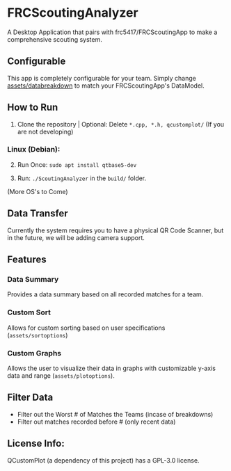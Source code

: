 # FRCScoutingAnalyzer
A Desktop Application that pairs with frc5417/FRCScoutingApp to make a comprehensive scouting system.

## Configurable
This app is completely configurable for your team. Simply change [assets/databreakdown](https://github.com/frc5417/FRCScoutingAnalyzer/blob/main/assets/databreakdown) to match your FRCScoutingApp's DataModel.

## How to Run
1. Clone the repository | Optional: Delete `*.cpp, *.h, qcustomplot/` (If you are not developing)
### Linux (Debian):
2. Run Once: `sudo apt install qtbase5-dev`

3. Run: `./ScoutingAnalyzer` in the `build/` folder.

(More OS's to Come)

## Data Transfer
Currently the system requires you to have a physical QR Code Scanner, but in the future, we will be adding camera support.

## Features
### Data Summary
Provides a data summary based on all recorded matches for a team.

### Custom Sort
Allows for custom sorting based on user specifications (`assets/sortoptions`)

### Custom Graphs
Allows the user to visualize their data in graphs with customizable y-axis data and range (`assets/plotoptions`).

## Filter Data
* Filter out the Worst # of Matches the Teams (incase of breakdowns)
* Filter out matches recorded before # (only recent data)

## License Info:
QCustomPlot (a dependency of this project) has a GPL-3.0 license.